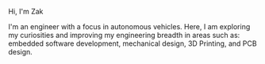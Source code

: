 Hi, I'm Zak

I'm an engineer with a focus in autonomous vehicles. Here, I am exploring my curiosities and improving my engineering breadth in areas such as: embedded software development, mechanical design, 3D Printing, and PCB design.
